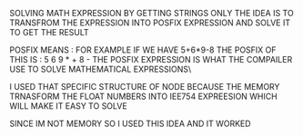 SOLVING MATH EXPRESSION BY GETTING STRINGS ONLY
THE IDEA IS TO TRANSFROM THE EXPRESSION INTO POSFIX EXPRESSION 
AND SOLVE IT TO GET THE RESULT 

POSFIX MEANS : FOR EXAMPLE IF WE HAVE 5+6*9-8
THE POSFIX OF THIS IS  : 5 6 9 * + 8 - 
THE POSFIX EXPRESSION IS WHAT THE COMPAILER USE TO SOLVE MATHEMATICAL EXPRESSIONS\

I USED THAT SPECIFIC STRUCTURE OF NODE BECAUSE THE MEMORY TRNASFORM THE FLOAT NUMBERS INTO IEE754 EXPREESION WHICH WILL MAKE IT EASY TO SOLVE 

SINCE IM NOT MEMORY SO I USED THIS IDEA AND IT WORKED 

